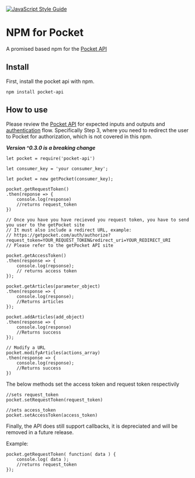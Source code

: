 [![JavaScript Style Guide](https://cdn.rawgit.com/standard/standard/master/badge.svg)](https://github.com/standard/standard)

NPM for Pocket
===============

A promised based npm for the [Pocket API](http://getpocket.com/developer/docs/overview)

## Install

First, install the pocket api with npm.

`npm install pocket-api`

## How to use

Please review the [Pocket API](http://getpocket.com/developer/docs/overview) for expected inputs and outputs and [authentication](http://getpocket.com/developer/docs/authentication) flow. Specifically Step 3, where you need to redirect the user to Pocket for authorization, which is not covered in this npm.

***Version ^0.3.0 is a breaking change***

```
let pocket = require('pocket-api')

let consumer_key = 'your consumer_key';

let pocket = new getPocket(consumer_key);

pocket.getRequestToken()
.then(reponse => {
	console.log(response)
	//returns request_token
})

// Once you have you have recieved you request token, you have to send you user to the getPocket site
// It must also include a redirect URL, example:
// https://getpocket.com/auth/authorize?request_token=YOUR_REQUEST_TOKEN&redirect_uri=YOUR_REDIRECT_URI
// Please refer to the getPocket API site

pocket.getAccessToken()
.then(response => {
	console.log(repsonse);
	// returns access token
});

pocket.getArticles(parameter_object)
.then(response => {
	console.log(response);
	//Returns articles
});

pocket.addArticles(add_object)
.then(response => {
	console.log(response)
	//Returns success
});

// Modify a URL
pocket.modifyArticles(actions_array)
.then(response => {
	console.log(response);
	//Returns success
})

```
The below methods set the access token and request token respectivily
```
//sets request_token
pocket.setRequestToken(request_token)

//sets access_token
pocket.setAccessToken(access_token)
```
Finally, the API does still support callbacks, it is depreciated and will be removed in a future release.

Example:
```
pocket.getRequestToken( function( data ) {
	console.log( data );
	//returns request_token
});

